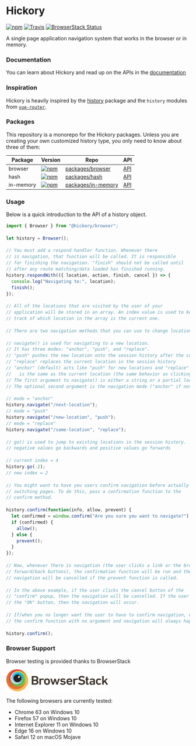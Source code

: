# Hickory

[![npm][version-badge]][npm-hickory] [![Travis][build-badge]][build] [![BrowserStack Status][browserstack-badge]][browserstack-build]

A single page application navigation system that works in the browser or in memory.

### Documentation

You can learn about Hickory and read up on the APIs in the [documentation](./docs)

### Inspiration

Hickory is heavily inspired by the [history](https://github.com/ReactTraining/history) package and the `history` modules from [`vue-router`](https://github.com/vuejs/vue-router).

### Packages

This repository is a monorepo for the Hickory packages. Unless you are creating your own customized history type, you only need to know about three of them:

| Package   | Version                                          | Repo                                       | API                            |
| --------- | ------------------------------------------------ | ------------------------------------------ | ------------------------------ |
| browser   | [![npm][browser-version-badge]][npm-browser]     | [packages/browser](./packages/browser)     | [API](./docs/api/browser.md)   |
| hash      | [![npm][hash-version-badge]][npm-hash]           | [packages/hash](./packages/hash)           | [API](./docs/api/hash.md)      |
| in-memory | [![npm][in-memory-version-badge]][npm-in-memory] | [packages/in-memory](./packages/in-memory) | [API](./docs/api/in-memory.md) |

[browser-version-badge]: https://img.shields.io/npm/v/@hickory/browser.svg
[npm-browser]: https://npmjs.com/package/@hickory/browser
[hash-version-badge]: https://img.shields.io/npm/v/@hickory/hash.svg
[npm-hash]: https://npmjs.com/package/@hickory/hash
[in-memory-version-badge]: https://img.shields.io/npm/v/@hickory/in-memory.svg
[npm-in-memory]: https://npmjs.com/package/@hickory/in-memory

### Usage

Below is a quick introduction to the API of a history object.

```js
import { Browser } from "@hickory/browser";

let history = Browser();

// You must add a respond handler function. Whenever there
// is navigation, that function will be called. It is responsible
// for finishing the navigation. "finish" should not be called until
// after any route matching/data loaded has finished running.
history.respondWith(({ location, action, finish, cancel }) => {
  console.log("Navigating to:", location);
  finish();
});

// All of the locations that are visited by the user of your
// application will be stored in an array. An index value is used to keep
// track of which location in the array is the current one.

// There are two navigation methods that you can use to change locations.

// navigate() is used for navigating to a new location.
// It has three modes: "anchor", "push", and "replace".
// "push" pushes the new location onto the session history after the current location
// "replace" replaces the current location in the session history
// "anchor" (default) acts like "push" for new locations and "replace" when the provided location
//   is the same as the current location (the same behavior as clicking an <a>).
// The first argument to navigate() is either a string or a partial location object.
// The optional second argument is the navigation mode ("anchor" if not provided).

// mode = "anchor"
history.navigate("/next-location");
// mode = "push"
history.navigate("/new-location", "push");
// mode = "replace"
history.navigate("/same-location", "replace");

// go() is used to jump to existing locations in the session history.
// negative values go backwards and positive values go forwards

// current index = 4
history.go(-2);
// new index = 2

// You might want to have you users confirm navigation before actually
// switching pages. To do this, pass a confirmation function to the
// confirm method.

history.confirm(function(info, allow, prevent) {
  let confirmed = window.confirm("Are you sure you want to navigate?");
  if (confirmed) {
    allow();
  } else {
    prevent();
  }
});

// Now, whenever there is navigation (the user clicks a link or the browser's
// forward/back buttons), the confirmation function will be run and the
// navigation will be cancelled if the prevent function is called.

// In the above example, if the user clicks the cancel button of the
// "confirm" popup, then the navigation will be cancelled. If the user clicks
// the "OK" button, then the navigation will occur.

// If/when you no longer want the user to have to confirm navigation, call
// the confirm function with no argument and navigation will always happen.

history.confirm();
```

### Browser Support

Browser testing is provided thanks to BrowserStack

[<img src='./static/BrowserStackLogo.png' />](https://www.browserstack.com/start)

The following browsers are currently tested:

- Chrome 63 on Windows 10
- Firefox 57 on Windows 10
- Internet Explorer 11 on Windows 10
- Edge 16 on Windows 10
- Safari 12 on macOS Mojave
  <!--* Safari on iOS 10.3
- Chrome on Android 4.4-->

[version-badge]: https://img.shields.io/npm/v/hickory.svg
[npm-hickory]: https://npmjs.com/package/hickory
[build-badge]: https://img.shields.io/travis/pshrmn/hickory/master.svg
[build]: https://travis-ci.org/pshrmn/hickory
[browserstack-badge]: https://www.browserstack.com/automate/badge.svg?badge_key=bHVBTk00Sm9ucnJ5SDlaOE5MZW80R214K0F3ZlkwVlY5OHd1WjI0OWJaQT0tLVYra3dYSUVOOTlKTnJHZUdDSXZHbVE9PQ==--50fa09de197425afca33b06f04e61e7582f13259
[browserstack-build]: https://www.browserstack.com/automate/public-build/bHVBTk00Sm9ucnJ5SDlaOE5MZW80R214K0F3ZlkwVlY5OHd1WjI0OWJaQT0tLVYra3dYSUVOOTlKTnJHZUdDSXZHbVE9PQ==--50fa09de197425afca33b06f04e61e7582f13259
